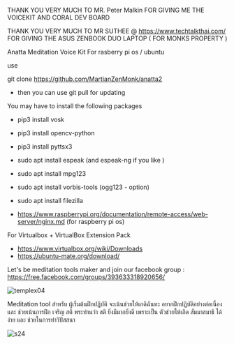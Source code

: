 THANK YOU VERY MUCH TO MR. Peter Malkin FOR GIVING ME THE VOICEKIT AND CORAL DEV BOARD


THANK YOU VERY MUCH TO MR SUTHEE @ https://www.techtalkthai.com/ FOR GIVING THE ASUS ZENBOOK DUO LAPTOP ( FOR MONKS PROPERTY )


Anatta Meditation Voice Kit For rasberry pi os / ubuntu


use

git clone https://github.com/MartianZenMonk/anatta2

- then you can use git pull for updating


You may have to install the following packages
- pip3 install vosk
- pip3 install opencv-python
- pip3 install pyttsx3
- sudo apt  install espeak  (and espeak-ng if you like )
- sudo apt  install mpg123
- sudo apt  install vorbis-tools (ogg123 - option)

- sudo apt install filezilla
- https://www.raspberrypi.org/documentation/remote-access/web-server/nginx.md  (for raspberry pi os)

For Virtualbox + VirtualBox Extension Pack
- https://www.virtualbox.org/wiki/Downloads
- https://ubuntu-mate.org/download/

Let's be meditation tools maker and join our facebook group : https://free.facebook.com/groups/393633318920656/

![templex04](https://user-images.githubusercontent.com/79086623/146861353-9088641e-78f4-4b87-86ee-827bcb0939ac.png)

Meditation tool  สำหรับ ผู้เริ่มต้นฝึกปฏิบัติ จะเน้นช่วยให้เกดิฉันทะ อยากฝึกปฏิบัติอย่างต่อเนื่อง และ ช่วยเน้นการฝึก เจริญ สติ พระท่านว่า สติ ยิ่งมีมากยิ่งดี เพราะเป็น ตัวช่วยให้เกิด สัมมาสมาธิ ได้ง่าย และ ช่วยในการทำวิปัสสนา

![s24](https://user-images.githubusercontent.com/79086623/146862600-18270690-1724-48af-b544-1118768ce460.png)
